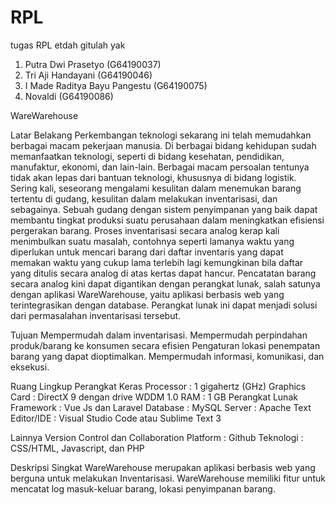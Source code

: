 # RPL
tugas RPL etdah gitulah yak

1. Putra Dwi Prasetyo		        (G64190037)
2. Tri Aji Handayani 			      (G64190046)
3. I Made Raditya Bayu Pangestu (G64190075)
4. Novaldi 				              (G64190086)

WareWarehouse

Latar Belakang
Perkembangan teknologi sekarang ini telah memudahkan berbagai macam pekerjaan manusia. Di berbagai bidang kehidupan sudah memanfaatkan teknologi, seperti di bidang kesehatan, pendidikan, manufaktur, ekonomi, dan lain-lain. Berbagai macam persoalan tentunya tidak akan lepas dari bantuan teknologi, khususnya di bidang logistik. Sering kali, seseorang mengalami kesulitan dalam menemukan barang tertentu di gudang, kesulitan dalam melakukan inventarisasi, dan sebagainya. Sebuah gudang dengan sistem penyimpanan yang baik dapat membantu tingkat produksi suatu perusahaan dalam meningkatkan efisiensi pergerakan barang. Proses inventarisasi secara analog kerap kali menimbulkan suatu masalah, contohnya seperti lamanya waktu yang diperlukan untuk mencari barang dari daftar inventaris yang dapat memakan waktu yang cukup lama terlebih lagi kemungkinan bila daftar yang ditulis secara analog di atas kertas dapat hancur. Pencatatan barang secara analog kini dapat digantikan dengan perangkat lunak, salah satunya dengan aplikasi WareWarehouse, yaitu aplikasi berbasis web yang terintegrasikan dengan database. Perangkat lunak ini dapat menjadi solusi dari permasalahan inventarisasi tersebut.

Tujuan
Mempermudah dalam inventarisasi.
Mempermudah perpindahan produk/barang ke konsumen secara efisien
Pengaturan lokasi penempatan barang yang dapat dioptimalkan.
Mempermudah informasi, komunikasi, dan eksekusi.

Ruang Lingkup
Perangkat Keras
Processor : 1 gigahertz (GHz)
Graphics Card : DirectX 9 dengan drive WDDM 1.0
RAM : 1 GB
Perangkat Lunak
Framework : Vue Js dan Laravel
Database : MySQL
Server : Apache
Text Editor/IDE : Visual Studio Code atau Sublime Text 3 

Lainnya
Version Control dan Collaboration Platform : Github
Teknologi : CSS/HTML, Javascript, dan PHP

Deskripsi Singkat
WareWarehouse merupakan aplikasi berbasis web yang berguna untuk melakukan Inventarisasi. WareWarehouse memiliki fitur untuk mencatat log masuk-keluar barang, lokasi penyimpanan barang.

